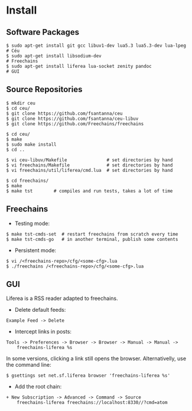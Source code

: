 # Install

## Software Packages

```
$ sudo apt-get install git gcc libuv1-dev lua5.3 lua5.3-dev lua-lpeg  # Céu
$ sudo apt-get install libsodium-dev                                  # Freechains
$ sudo apt-get install liferea lua-socket zenity pandoc               # GUI
```

## Source Repositories

```
$ mkdir ceu
$ cd ceu/
$ git clone https://github.com/fsantanna/ceu
$ git clone https://github.com/fsantanna/ceu-libuv
$ git clone https://github.com/Freechains/freechains

$ cd ceu/
$ make
$ sudo make install
$ cd ..

$ vi ceu-libuv/Makefile               # set directories by hand
$ vi freechains/Makefile              # set directories by hand
$ vi freechains/util/liferea/cmd.lua  # set directories by hand

$ cd freechains/
$ make
$ make tst        # compiles and run tests, takes a lot of time
```

## Freechains

- Testing mode:

```
$ make tst-cmds-set  # restart freechains from scratch every time
$ make tst-cmds-go   # in another terminal, publish some contents
```

- Persistent mode:

```
$ vi /<freechains-repo>/cfg/<some-cfg>.lua
$ ./freechains /<freechains-repo>/cfg/<some-cfg>.lua
```

## GUI

Liferea is a RSS reader adapted to freechains.

- Delete default feeds:

```
Example Feed -> Delete
```

- Intercept links in posts:

```
Tools -> Preferences -> Browser -> Browser -> Manual -> Manual ->
    freechains-liferea %s
```

In some versions, clicking a link still opens the browser.
Alternativelly, use the command line:

```
$ gsettings set net.sf.liferea browser 'freechains-liferea %s'
```

- Add the root chain:

```
+ New Subscription -> Advanced -> Command -> Source
    freechains-liferea freechains://localhost:8330//?cmd=atom
```

<!--
In testing mode, `<port>` is `8400`.
-->
